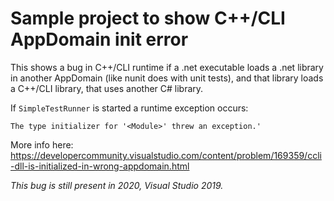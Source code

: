 # Sample project to show C++/CLI AppDomain init error

This shows a bug in C++/CLI runtime if a .net executable loads a .net library in another AppDomain (like nunit does with unit tests), and that library loads a C++/CLI library, that uses another C# library.

If `SimpleTestRunner` is started a runtime exception occurs:
````
The type initializer for '<Module>' threw an exception.'
````

More info here: https://developercommunity.visualstudio.com/content/problem/169359/ccli-dll-is-initialized-in-wrong-appdomain.html

*This bug is still present in 2020, Visual Studio 2019.*
